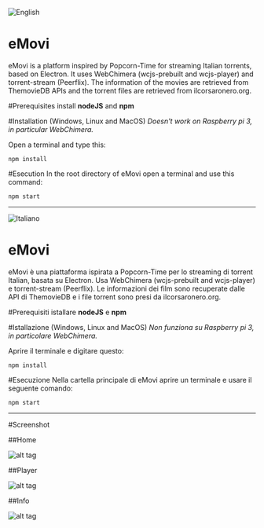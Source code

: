 ![English](https://img.shields.io/badge/language-English-brightgreen.svg)

# eMovi
eMovi is a platform inspired by Popcorn-Time for streaming Italian torrents, based on Electron. It uses WebChimera (wcjs-prebuilt and wcjs-player) and torrent-stream (Peerflix). The information of the movies are retrieved from ThemovieDB APIs and the torrent files are retrieved from ilcorsaronero.org.

#Prerequisites
install **nodeJS** and **npm**

#Installation (Windows, Linux and MacOS)
_Doesn't work on Raspberry pi 3, in particular WebChimera._

Open a terminal and type this:

`npm install`

#Esecution
In the root directory of eMovi open a terminal and use this command:

`npm start`

----------------------------------

![Italiano](https://img.shields.io/badge/lingua-Italiano-brightgreen.svg)

# eMovi
eMovi è una piattaforma  ispirata a Popcorn-Time per lo streaming di torrent Italian, basata su Electron. Usa WebChimera (wcjs-prebuilt and wcjs-player) e torrent-stream (Peerflix). Le informazioni dei film sono recuperate dalle API di ThemovieDB e i file torrent sono presi da ilcorsaronero.org.

#Prerequisiti
istallare **nodeJS** e **npm**

#Istallazione (Windows, Linux and MacOS)
_Non funziona su Raspberry pi 3, in particolare WebChimera._

Aprire il terminale e digitare questo:

`npm install`

#Esecuzione
Nella cartella principale di eMovi aprire un terminale e usare il seguente comando:

`npm start`


----------------------------------


#Screenshot

##Home

![alt tag](https://github.com/jacopo1395/eMovi/blob/master/screenshot/index.png)

##Player

![alt tag](https://github.com/jacopo1395/eMovi/blob/master/screenshot/player.png)

##Info


![alt tag](https://github.com/jacopo1395/eMovi/blob/master/screenshot/info.png)
